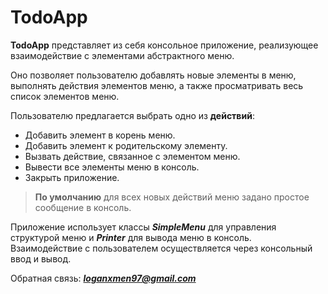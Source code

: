 # TodoApp
**TodoApp** представляет из себя консольное приложение, реализующее взаимодействие с элементами абстрактного меню.

Оно позволяет пользователю добавлять новые элементы в меню, выполнять действия элементов меню,
а также просматривать весь список элементов меню.

Пользователю предлагается выбрать одно из **действий**:
 - Добавить элемент в корень меню.
 - Добавить элемент к родительскому элементу.
 - Вызвать действие, связанное с элементом меню.
 - Вывести все элементы меню в консоль.
 - Закрыть приложение.

> **По умолчанию** для всех новых действий меню задано простое сообщение в консоль.

Приложение использует классы ***SimpleMenu*** для управления структурой меню и ***Printer*** для вывода меню в консоль. 
Взаимодействие с пользователем осуществляется через консольный ввод и вывод.

Обратная связь: ***loganxmen97@gmail.com***